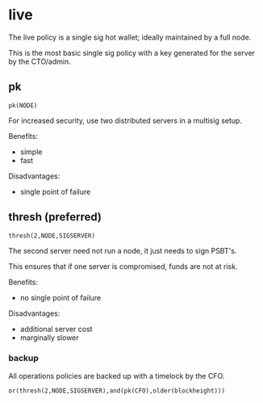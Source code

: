 # live

The live policy is a single sig hot wallet; ideally maintained by a full node. 

This is the most basic single sig policy with a key generated for the server by the CTO/admin.

## pk

```
pk(NODE)
```
For increased security, use two distributed servers in a multisig setup.

Benefits:
- simple
- fast

Disadvantages:
- single point of failure

## thresh (preferred)
```
thresh(2,NODE,SIGSERVER)
```

The second server need not run a node, it just needs to sign PSBT's.

This ensures that if one server is compromised, funds are not at risk.

Benefits:
- no single point of failure

Disadvantages:
- additional server cost
- marginally slower

### backup

All operations policies are backed up with a timelock by the CFO.

```
or(thresh(2,NODE,SIGSERVER),and(pk(CFO),older(blockheight)))
```
